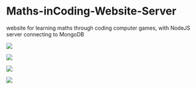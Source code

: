 # Maths-inCoding-Website-Server
website for learning maths through coding computer games, with NodeJS server connecting to MongoDB


![](https://github.com/tobyStone/Maths-inCoding-Website-Server/blob/main/feedback%20form.gif)




![](https://github.com/tobyStone/Maths-inCoding-Website-Server/blob/main/feedback%20form.gif)



![](https://github.com/tobyStone/Maths-inCoding-Website-Server/blob/main/feedback%20form.gif)



![](https://github.com/tobyStone/Maths-inCoding-Website-Server/blob/main/feedback%20form.gif)
